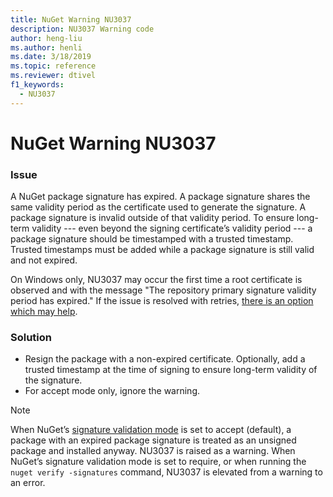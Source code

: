 ```yaml
---
title: NuGet Warning NU3037
description: NU3037 Warning code
author: heng-liu
ms.author: henli
ms.date: 3/18/2019
ms.topic: reference
ms.reviewer: dtivel
f1_keywords: 
  - NU3037
---
```


# NuGet Warning NU3037

### Issue

A NuGet package signature has expired.
A package signature shares the same validity period as the certificate used to generate the signature. A package signature is invalid outside of that validity period.
To ensure long-term validity --- even beyond the signing certificate’s validity period --- a package signature should be timestamped with a trusted timestamp. Trusted timestamps must be added while a package signature is still valid and not expired.

On Windows only, NU3037 may occur the first time a root certificate is observed and with the message "The repository primary signature validity period has expired."  If the issue is resolved with retries, [there is an option which may help](../Signed-Package-Verification-Options.md#retry-untrusted-root-failures).

### Solution

* Resign the package with a non-expired certificate. Optionally, add a trusted timestamp at the time of signing to ensure long-term validity of the signature.
* For accept mode only, ignore the warning.

> [!Note]
> When NuGet’s [signature validation mode](../../consume-packages/installing-signed-packages.md#configure-package-signature-requirements) is set to accept (default), a package with an expired package signature is treated as an unsigned package and installed anyway. NU3037 is raised as a warning. 
> When NuGet’s signature validation mode is set to require, or when running the `nuget verify -signatures` command, NU3037 is elevated from a warning to an error. 

